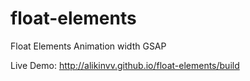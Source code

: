# float-elements
Float Elements Animation width GSAP

Live Demo: http://alikinvv.github.io/float-elements/build
